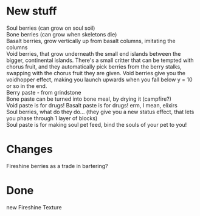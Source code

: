 

# New stuff
Soul berries (can grow on soul soil)\
Bone berries (can grow when skeletons die)\
Basalt berries, grow vertically up from basalt columns, imitating the columns\
Void berries, that grow underneath the small end islands between the bigger, continental islands. There's a small critter that can be tempted with chorus fruit, and they automatically pick berries from the berry stalks, swapping with the chorus fruit they are given. Void berries give you the voidhopper effect, making you launch upwards when you fall below y = 10 or so in the end.   
Berry paste - from grindstone  
Bone paste can be turned into bone meal, by drying it (campfire?)  
Void paste is for drugs! Basalt paste is for drugs! erm, I mean, elixirs  
Soul berries, what do they do... (they give you a new status effect, that lets you phase through 1 layer of blocks)  
Soul paste is for making soul pet feed, bind the souls of your pet to you!  

# Changes
Fireshine berries as a trade in bartering?

# Done
new Fireshine Texture

